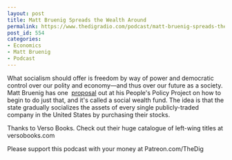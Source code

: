 ```yaml
---
layout: post
title: Matt Bruenig Spreads the Wealth Around
permalink: https://www.thedigradio.com/podcast/matt-bruenig-spreads-the-wealth-around/index.html
post_id: 554
categories: 
- Economics
- Matt Bruenig
- Podcast
---
```


What socialism should offer is freedom by way of power and democratic control over our polity and economy—and thus over our future as a society. Matt Bruenig has one 
[proposal](https://www.peoplespolicyproject.org/projects/social-wealth-fund/) out at his People's Policy Project on how to begin to do just that, and it's called a social wealth fund. The idea is that the state gradually socializes the assets of every single publicly-traded company in the United States by purchasing their stocks.

Thanks to Verso Books. Check out their huge catalogue of left-wing titles at versobooks.com

Please support this podcast with your money at Patreon.com/TheDig